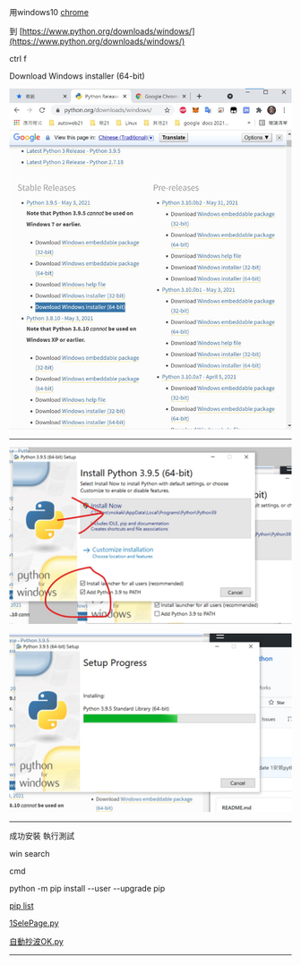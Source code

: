 
用windows10 [chrome](https://www.google.com/chrome/?brand=BNSD&gclid=Cj0KCQjwweyFBhDvARIsAA67M70qaIjCU6-uhM8JXWMoiQqskyOquFtspDFZauzeJeclFF8wdmt7hwkaAgOhEALw_wcB&gclsrc=aw.ds)

到 [https://www.python.org/downloads/windows/](https://www.python.org/downloads/windows/)

ctrl f

Download Windows installer (64-bit)


![1dwipy.jpg](https://raw.githubusercontent.com/mokaki/python/master/img/installPYTHON/1dwipy.jpg)

---

![2inaptp.jpg](https://raw.githubusercontent.com/mokaki/python/master/img/installPYTHON/2inaptp.jpg)

![3loing.jpg](https://raw.githubusercontent.com/mokaki/python/master/img/installPYTHON/3loing.jpg)

---

成功安裝 執行測試

win search

cmd

python -m pip install --user --upgrade pip

[pip list](https://github.com/mokaki/python/blob/master/piplist.md)

[1SelePage.py](https://raw.githubusercontent.com/mokaki/python/master/othen/1SelePage.py)

[自動抄波OK.py](https://raw.githubusercontent.com/mokaki/python/master/%E8%87%AA%E5%8B%95%E6%8A%84%E6%B3%A2/%E8%87%AA%E5%8B%95%E6%8A%84%E6%B3%A2OK.py)


---



